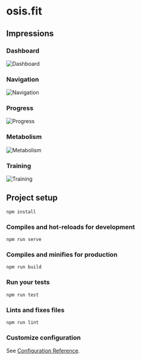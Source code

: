 # osis.fit

## Impressions

### Dashboard
![Dashboard](https://raw.githubusercontent.com/erleiuat/osis.fit-vue/master/public/img/impressions/dashboard.jpg "Dashboard")

### Navigation
![Navigation](https://raw.githubusercontent.com/erleiuat/osis.fit-vue/master/public/img/impressions/drawer.jpg "Navigation")

### Progress
![Progress](https://raw.githubusercontent.com/erleiuat/osis.fit-vue/master/public/img/impressions/weight.jpg "Progress")

### Metabolism
![Metabolism](https://raw.githubusercontent.com/erleiuat/osis.fit-vue/master/public/img/impressions/metabolism.jpg "Metabolism")

### Training
![Training](https://raw.githubusercontent.com/erleiuat/osis.fit-vue/master/public/img/impressions/training.jpg "Training")

## Project setup
```
npm install
```

### Compiles and hot-reloads for development
```
npm run serve
```

### Compiles and minifies for production
```
npm run build
```

### Run your tests
```
npm run test
```

### Lints and fixes files
```
npm run lint
```

### Customize configuration
See [Configuration Reference](https://cli.vuejs.org/config/).
